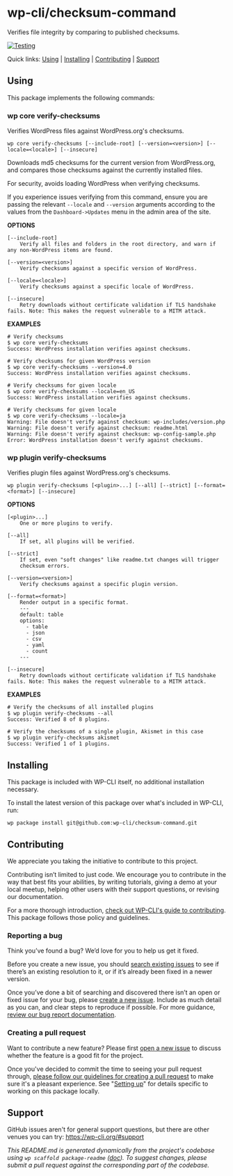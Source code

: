wp-cli/checksum-command
=======================

Verifies file integrity by comparing to published checksums.

[![Testing](https://github.com/wp-cli/checksum-command/actions/workflows/testing.yml/badge.svg)](https://github.com/wp-cli/checksum-command/actions/workflows/testing.yml)

Quick links: [Using](#using) | [Installing](#installing) | [Contributing](#contributing) | [Support](#support)

## Using

This package implements the following commands:

### wp core verify-checksums

Verifies WordPress files against WordPress.org's checksums.

~~~
wp core verify-checksums [--include-root] [--version=<version>] [--locale=<locale>] [--insecure]
~~~

Downloads md5 checksums for the current version from WordPress.org, and
compares those checksums against the currently installed files.

For security, avoids loading WordPress when verifying checksums.

If you experience issues verifying from this command, ensure you are
passing the relevant `--locale` and `--version` arguments according to
the values from the `Dashboard->Updates` menu in the admin area of the
site.

**OPTIONS**

	[--include-root]
		Verify all files and folders in the root directory, and warn if any non-WordPress items are found.

	[--version=<version>]
		Verify checksums against a specific version of WordPress.

	[--locale=<locale>]
		Verify checksums against a specific locale of WordPress.

	[--insecure]
		Retry downloads without certificate validation if TLS handshake fails. Note: This makes the request vulnerable to a MITM attack.

**EXAMPLES**

    # Verify checksums
    $ wp core verify-checksums
    Success: WordPress installation verifies against checksums.

    # Verify checksums for given WordPress version
    $ wp core verify-checksums --version=4.0
    Success: WordPress installation verifies against checksums.

    # Verify checksums for given locale
    $ wp core verify-checksums --locale=en_US
    Success: WordPress installation verifies against checksums.

    # Verify checksums for given locale
    $ wp core verify-checksums --locale=ja
    Warning: File doesn't verify against checksum: wp-includes/version.php
    Warning: File doesn't verify against checksum: readme.html
    Warning: File doesn't verify against checksum: wp-config-sample.php
    Error: WordPress installation doesn't verify against checksums.



### wp plugin verify-checksums

Verifies plugin files against WordPress.org's checksums.

~~~
wp plugin verify-checksums [<plugin>...] [--all] [--strict] [--format=<format>] [--insecure]
~~~

**OPTIONS**

	[<plugin>...]
		One or more plugins to verify.

	[--all]
		If set, all plugins will be verified.

	[--strict]
		If set, even "soft changes" like readme.txt changes will trigger
		checksum errors.

	[--version=<version>]
		Verify checksums against a specific plugin version.

	[--format=<format>]
		Render output in a specific format.
		---
		default: table
		options:
		  - table
		  - json
		  - csv
		  - yaml
		  - count
		---

	[--insecure]
		Retry downloads without certificate validation if TLS handshake fails. Note: This makes the request vulnerable to a MITM attack.

**EXAMPLES**

    # Verify the checksums of all installed plugins
    $ wp plugin verify-checksums --all
    Success: Verified 8 of 8 plugins.

    # Verify the checksums of a single plugin, Akismet in this case
    $ wp plugin verify-checksums akismet
    Success: Verified 1 of 1 plugins.

## Installing

This package is included with WP-CLI itself, no additional installation necessary.

To install the latest version of this package over what's included in WP-CLI, run:

    wp package install git@github.com:wp-cli/checksum-command.git

## Contributing

We appreciate you taking the initiative to contribute to this project.

Contributing isn’t limited to just code. We encourage you to contribute in the way that best fits your abilities, by writing tutorials, giving a demo at your local meetup, helping other users with their support questions, or revising our documentation.

For a more thorough introduction, [check out WP-CLI's guide to contributing](https://make.wordpress.org/cli/handbook/contributing/). This package follows those policy and guidelines.

### Reporting a bug

Think you’ve found a bug? We’d love for you to help us get it fixed.

Before you create a new issue, you should [search existing issues](https://github.com/wp-cli/checksum-command/issues?q=label%3Abug%20) to see if there’s an existing resolution to it, or if it’s already been fixed in a newer version.

Once you’ve done a bit of searching and discovered there isn’t an open or fixed issue for your bug, please [create a new issue](https://github.com/wp-cli/checksum-command/issues/new). Include as much detail as you can, and clear steps to reproduce if possible. For more guidance, [review our bug report documentation](https://make.wordpress.org/cli/handbook/bug-reports/).

### Creating a pull request

Want to contribute a new feature? Please first [open a new issue](https://github.com/wp-cli/checksum-command/issues/new) to discuss whether the feature is a good fit for the project.

Once you've decided to commit the time to seeing your pull request through, [please follow our guidelines for creating a pull request](https://make.wordpress.org/cli/handbook/pull-requests/) to make sure it's a pleasant experience. See "[Setting up](https://make.wordpress.org/cli/handbook/pull-requests/#setting-up)" for details specific to working on this package locally.

## Support

GitHub issues aren't for general support questions, but there are other venues you can try: https://wp-cli.org/#support


*This README.md is generated dynamically from the project's codebase using `wp scaffold package-readme` ([doc](https://github.com/wp-cli/scaffold-package-command#wp-scaffold-package-readme)). To suggest changes, please submit a pull request against the corresponding part of the codebase.*
